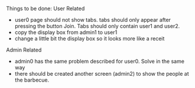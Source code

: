 Things to be done:
User Related
- user0 page should not show tabs. tabs should only appear after pressing the button Join. Tabs should only contain user1 and user2.
- copy the display box from admin1 to user1
- change a little bit the display box so it looks more like a receit

Admin Related
- admin0 has the same problem described for user0. Solve in the same way
- there should be created another screen (admin2) to show the people at the barbecue.
